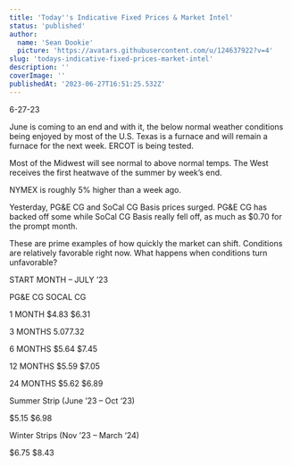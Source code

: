```yaml
---
title: 'Today''s Indicative Fixed Prices & Market Intel'
status: 'published'
author:
  name: 'Sean Dookie'
  picture: 'https://avatars.githubusercontent.com/u/124637922?v=4'
slug: 'todays-indicative-fixed-prices-market-intel'
description: ''
coverImage: ''
publishedAt: '2023-06-27T16:51:25.532Z'
---
```


6-27-23

June is coming to an end and with it, the below normal weather conditions being enjoyed by most of the U.S. Texas is a furnace and will remain a furnace for the next week. ERCOT is being tested.

Most of the Midwest will see normal to above normal temps. The West receives the first heatwave of the summer by week’s end.

NYMEX is roughly 5% higher than a week ago.

Yesterday, PG&E CG and SoCal CG Basis prices surged. PG&E CG has backed off some while SoCal CG Basis really fell off, as much as $0.70 for the prompt month.

These are prime examples of how quickly the market can shift. Conditions are relatively favorable right now. What happens when conditions turn unfavorable?

START MONTH – JULY ’23

PG&E CG SOCAL CG

1 MONTH $4.83 $6.31

3 MONTHS $5.07 $7.32

6 MONTHS $5.64 $7.45

12 MONTHS $5.59 $7.05

24 MONTHS $5.62 $6.89

Summer Strip (June ’23 – Oct ‘23)

$5.15 $6.98

Winter Strips (Nov ’23 – March ‘24)

$6.75 $8.43

